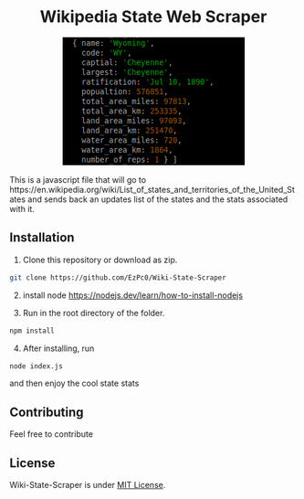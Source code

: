 <h1 align="center">Wikipedia State Web Scraper</h1>
<p align="center">
	<a target="_blank" rel="noopener noreferrer" href="https://github.com/EzPc0/Wiki-State-Scraper/blob/main/screenshot.png"><img src="https://github.com/EzPc0/Wiki-State-Scraper/raw/main/screenshot.png" alt="Screenshot" style="max-width: 100%;">
		<!-- <img src="https://github.com/EzPc0/Wiki-State-Scraper/raw/main/screenshot.png" alt="Screenshot" style="max-width: 100%;"> -->
	</a>
</p>

<p align="left">
This is a javascript file that will go to https://en.wikipedia.org/wiki/List_of_states_and_territories_of_the_United_States and sends back an updates list of the states and the stats associated with it.</p>
</p>

## Installation

1. Clone this repository or download as zip.

```sh
git clone https://github.com/EzPc0/Wiki-State-Scraper
```

2. install node https://nodejs.dev/learn/how-to-install-nodejs

3. Run in the root directory of the folder.
```sh
npm install
```

4. After installing, run
```sh
node index.js
```

and then enjoy the cool state stats


## Contributing

Feel free to contribute

## License

Wiki-State-Scraper is under [MIT License](./LICENSE).

